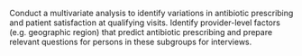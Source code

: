 Conduct a multivariate analysis to identify variations in antibiotic prescribing and patient satisfaction at
qualifying visits. Identify provider-level factors (e.g. geographic region) that predict antibiotic prescribing
and prepare relevant questions for persons in these subgroups for interviews.
